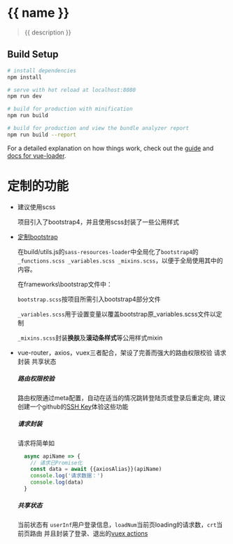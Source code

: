 # {{ name }}

> {{ description }}

## Build Setup

``` bash
# install dependencies
npm install

# serve with hot reload at localhost:8080
npm run dev

# build for production with minification
npm run build

# build for production and view the bundle analyzer report
npm run build --report
```

For a detailed explanation on how things work, check out the [guide](http://vuejs-templates.github.io/webpack/) and [docs for vue-loader](http://vuejs.github.io/vue-loader).

# 定制的功能
- 建议使用scss

  项目引入了bootstrap4，并且使用scss封装了一些公用样式

- [定制bootstrap](https://getbootstrap.com/docs/4.1/getting-started/theming/)

  在build/utils.js的`sass-resources-loader`中全局化了`bootstrap4`的`_functions.scss _variables.scss _mixins.scss`，以便于全局使用其中的内容。

  在frameworks\bootstrap文件中：

  `bootstrap.scss`按项目所需引入bootstrap4部分文件

  `_variables.scss`用于设置变量以覆盖bootstrap原_variables.scss文件以定制

  `_mixins.scss`封装**换肤**及**滚动条样式**等公用样式mixin

- vue-router，axios，vuex三者配合，架设了完善而强大的路由权限校验 请求封装 共享状态

  ##### 路由权限校验
  路由权限通过meta配置，自动在适当的情况跳转登陆页或登录后重定向,
  建议创建一个github的[SSH Key](https://github.com/settings/ssh/new)体验这些功能

  ##### 请求封装
  请求将简单如
  ```js
    async apiName => {
      // 请求已Promise化
      const data = await {{axiosAlias}}(apiName)
      console.log('请求数据：')
      console.log(data)
    }
  ```
  ##### 共享状态
  当前状态有 `userInf`用户登录信息，`loadNum`当前页loading的请求数，`crt`当前页路由
  并且封装了登录、退出的[vuex actions](https://vuex.vuejs.org/zh/guide/actions.html)
